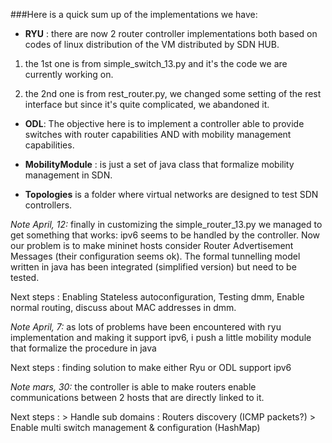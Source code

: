 ###Here is a quick sum up of the implementations we have:

* **RYU** : there are now 2 router controller implementations both based on
 codes of linux distribution of the VM distributed by SDN HUB.  

 1. the 1st one is from simple_switch_13.py and it's the code we are
 currently working on.

 2. the 2nd one is from rest_router.py, we changed some setting of the
 rest interface but since it's quite complicated, we abandoned it.

* **ODL**: The objective here is to implement a controller able to provide
 switches with router capabilities AND with mobility management
 capabilities.

* **MobilityModule** : is just a set of java class that formalize mobility
 management in SDN.

* **Topologies** is a folder where virtual networks are designed to test
  SDN controllers.

*Note April, 12:* finally in customizing the simple_router_13.py we
managed to get something that works: ipv6 seems to be handled by the
controller. Now our problem is to make mininet hosts consider Router
Advertisement Messages (their configuration seems ok). The formal
tunnelling model written in java has been integrated (simplified
version) but need to be tested.

Next steps : Enabling Stateless autoconfiguration, Testing dmm, Enable
normal routing, discuss about MAC addresses in dmm.

*Note April, 7:* as lots of problems have been encountered with ryu
implementation and making it support ipv6, i push a little mobility
module that formalize the procedure in java

Next steps : finding solution to make either Ryu or ODL support ipv6

*Note mars, 30:* the controller is able to make routers enable
communications between 2 hosts that are directly linked to it.  

Next steps : > Handle sub domains : Routers discovery (ICMP packets?)
     	     > Enable multi switch management & configuration (HashMap)
